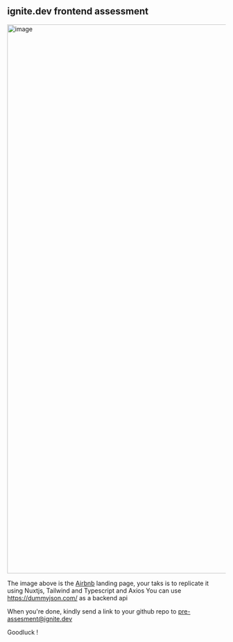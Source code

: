 ## ignite.dev frontend assessment

<img width="1267" alt="image" src="https://github.com/ignitedotdev/frontend-task/assets/32944039/faf87b58-69ed-495e-a52f-9fab4c3111ae">

The image above is the [Airbnb](https://www.airbnb.com/) landing page, your taks is to replicate it using Nuxtjs, Tailwind and Typescript and Axios
You can use https://dummyjson.com/ as a backend api

When you're done, kindly send a link to your github repo to pre-assesment@ignite.dev

Goodluck !
